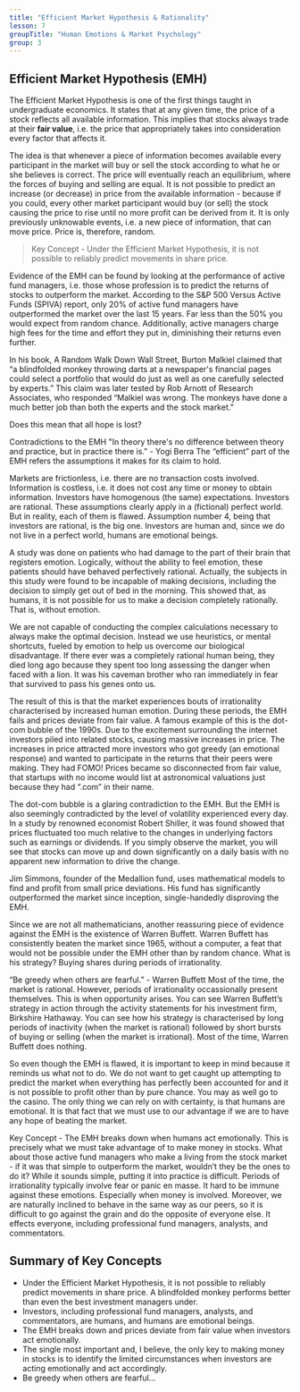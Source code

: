 ```yaml
---
title: "Efficient Market Hypothesis & Rationality"
lesson: 7
groupTitle: "Human Emotions & Market Psychology"
group: 3
---
```


## Efficient Market Hypothesis (EMH)
The Efficient Market Hypothesis is one of the first things taught in undergraduate economics. It states that at any given time, the price of a stock reflects all available information. This implies that stocks always trade at their **fair value**, i.e. the price that appropriately takes into consideration every factor that affects it.

The idea is that whenever a piece of information becomes available every participant in the market will buy or sell the stock according to what he or she believes is correct. The price will eventually reach an equilibrium, where the forces of buying and selling are equal. It is not possible to predict an increase (or decrease) in price from the available information - because if you could, every other market participant would buy (or sell) the stock causing the price to rise until no more profit can be derived from it. It is only previously unknowable events, i.e. a new piece of information, that can move price. Price is, therefore, random.

> Key Concept - Under the Efficient Market Hypothesis, it is not possible to reliably predict movements in share price.

Evidence of the EMH can be found by looking at the performance of active fund managers, i.e. those whose profession is to predict the returns of stocks to outperform the market. According to the S&P 500 Versus Active Funds (SPIVA) report, only 20% of active fund managers have outperformed the market over the last 15 years. Far less than the 50% you would expect from random chance. Additionally, active managers charge high fees for the time and effort they put in, diminishing their returns even further.

In his book, A Random Walk Down Wall Street, Burton Malkiel claimed that “a blindfolded monkey throwing darts at a newspaper's financial pages could select a portfolio that would do just as well as one carefully selected by experts.” This claim was later tested by Rob Arnott of Research Associates, who responded “Malkiel was wrong. The monkeys have done a much better job than both the experts and the stock market.”

Does this mean that all hope is lost?

Contradictions to the EMH
"In theory there's no difference between theory and practice, but in practice there is." - Yogi Berra
The “efficient” part of the EMH refers the assumptions it makes for its claim to hold.

Markets are frictionless, i.e. there are no transaction costs involved.
Information is costless, i.e. it does not cost any time or money to obtain information.
Investors have homogenous (the same) expectations.
Investors are rational.
These assumptions clearly apply in a (fictional) perfect world. But in reality, each of them is flawed. Assumption number 4, being that investors are rational, is the big one. Investors are human and, since we do not live in a perfect world, humans are emotional beings.

A study was done on patients who had damage to the part of their brain that registers emotion. Logically, without the ability to feel emotion, these patients should have behaved perfectively rational. Actually, the subjects in this study were found to be incapable of making decisions, including the decision to simply get out of bed in the morning. This showed that, as humans, it is not possible for us to make a decision completely rationally. That is, without emotion.

We are not capable of conducting the complex calculations necessary to always make the optimal decision. Instead we use heuristics, or mental shortcuts, fueled by emotion to help us overcome our biological disadvantage. If there ever was a completely rational human being, they died long ago because they spent too long assessing the danger when faced with a lion. It was his caveman brother who ran immediately in fear that survived to pass his genes onto us.

The result of this is that the market experiences bouts of irrationality characterised by increased human emotion. During these periods, the EMH fails and prices deviate from fair value. A famous example of this is the dot-com bubble of the 1990s. Due to the excitement surrounding the internet investors piled into related stocks, causing massive increases in price. The increases in price attracted more investors who got greedy (an emotional response) and wanted to participate in the returns that their peers were making. They had FOMO! Prices became so disconnected from fair value, that startups with no income would list at astronomical valuations just because they had “.com” in their name.

The dot-com bubble is a glaring contradiction to the EMH. But the EMH is also seemingly contradicted by the level of volatility experienced every day. In a study by renowned economist Robert Shiller, it was found showed that prices fluctuated too much relative to the changes in underlying factors such as earnings or dividends. If you simply observe the market, you will see that stocks can move up and down significantly on a daily basis with no apparent new information to drive the change.

Jim Simmons, founder of the Medallion fund, uses mathematical models to find and profit from small price deviations. His fund has significantly outperformed the market since inception, single-handedly disproving the EMH.

Since we are not all mathematicians, another reassuring piece of evidence against the EMH is the existence of Warren Buffett. Warren Buffett has consistently beaten the market since 1965, without a computer, a feat that would not be possible under the EMH other than by random chance. What is his strategy? Buying shares during periods of irrationality.

“Be greedy when others are fearful.” - Warren Buffett
Most of the time, the market is rational. However, periods of irrationality occassionally present themselves. This is when opportunity arises. You can see Warren Buffett’s strategy in action through the activity statements for his investment firm, Birkshire Hathaway. You can see how his strategy is characterised by long periods of inactivity (when the market is rational) followed by short bursts of buying or selling (when the market is irrational). Most of the time, Warren Buffett does nothing.

So even though the EMH is flawed, it is important to keep in mind because it reminds us what not to do. We do not want to get caught up attempting to predict the market when everything has perfectly been accounted for and it is not possible to profit other than by pure chance. You may as well go to the casino. The only thing we can rely on with certainty, is that humans are emotional. It is that fact that we must use to our advantage if we are to have any hope of beating the market.

Key Concept - The EMH breaks down when humans act emotionally. This is precisely what we must take advantage of to make money in stocks.
What about those active fund managers who make a living from the stock market - if it was that simple to outperform the market, wouldn’t they be the ones to do it? While it sounds simple, putting it into practice is difficult. Periods of irrationality typically involve fear or panic en masse. It hard to be immune against these emotions. Especially when money is involved. Moreover, we are naturally inclined to behave in the same way as our peers, so it is difficult to go against the grain and do the opposite of everyone else. It effects everyone, including professional fund managers, analysts, and commentators.

## Summary of Key Concepts
- Under the Efficient Market Hypothesis, it is not possible to reliably predict movements in share price. A blindfolded monkey performs better than even the best investment managers under.
- Investors, including professional fund managers, analysts, and commentators, are humans, and humans are emotional beings.
- The EMH breaks down and prices deviate from fair value when investors act emotionally.
- The single most important and, I believe, the only key to making money in stocks is to identify the limited circumstances when investors are acting emotionally and act accordingly.
- Be greedy when others are fearful...